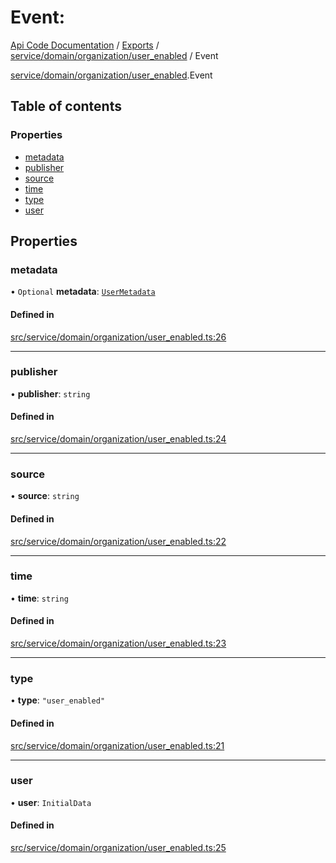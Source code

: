 # Event: 
 
[Api Code Documentation](../README.md) / [Exports](../modules.md) / [service/domain/organization/user\_enabled](../modules/service_domain_organization_user_enabled.md) / Event

[service/domain/organization/user\_enabled](../modules/service_domain_organization_user_enabled.md).Event

## Table of contents

### Properties

- [metadata](service_domain_organization_user_enabled.Event.md#metadata)
- [publisher](service_domain_organization_user_enabled.Event.md#publisher)
- [source](service_domain_organization_user_enabled.Event.md#source)
- [time](service_domain_organization_user_enabled.Event.md#time)
- [type](service_domain_organization_user_enabled.Event.md#type)
- [user](service_domain_organization_user_enabled.Event.md#user)

## Properties

### metadata

• `Optional` **metadata**: [`UserMetadata`](../modules/service_domain_metadata.md#usermetadata)

#### Defined in

[src/service/domain/organization/user_enabled.ts:26](https://github.com/openkfw/TruBudget/blob/2e43ea7/api/src/service/domain/organization/user_enabled.ts#L26)

___

### publisher

• **publisher**: `string`

#### Defined in

[src/service/domain/organization/user_enabled.ts:24](https://github.com/openkfw/TruBudget/blob/2e43ea7/api/src/service/domain/organization/user_enabled.ts#L24)

___

### source

• **source**: `string`

#### Defined in

[src/service/domain/organization/user_enabled.ts:22](https://github.com/openkfw/TruBudget/blob/2e43ea7/api/src/service/domain/organization/user_enabled.ts#L22)

___

### time

• **time**: `string`

#### Defined in

[src/service/domain/organization/user_enabled.ts:23](https://github.com/openkfw/TruBudget/blob/2e43ea7/api/src/service/domain/organization/user_enabled.ts#L23)

___

### type

• **type**: ``"user_enabled"``

#### Defined in

[src/service/domain/organization/user_enabled.ts:21](https://github.com/openkfw/TruBudget/blob/2e43ea7/api/src/service/domain/organization/user_enabled.ts#L21)

___

### user

• **user**: `InitialData`

#### Defined in

[src/service/domain/organization/user_enabled.ts:25](https://github.com/openkfw/TruBudget/blob/2e43ea7/api/src/service/domain/organization/user_enabled.ts#L25)
